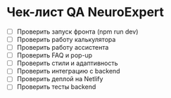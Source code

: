 # Чек-лист QA NeuroExpert

- [ ] Проверить запуск фронта (npm run dev)
- [ ] Проверить работу калькулятора
- [ ] Проверить работу ассистента
- [ ] Проверить FAQ и pop-up
- [ ] Проверить стили и адаптивность
- [ ] Проверить интеграцию с backend
- [ ] Проверить деплой на Netlify
- [ ] Проверить тесты backend
